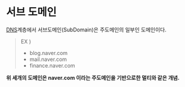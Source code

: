# 서브 도메인
[DNS](DNS.md)계층에서 서브도메인(SubDomain)은 주도메인의 일부인 도메인이다.  

> EX )
>- blog.naver.com
>- mail.naver.com
>- finance.naver.com  

**위 세개의 도메인은 naver.com 이라는 주도메인을 기반으로한 멀티와 같은 개념.**

